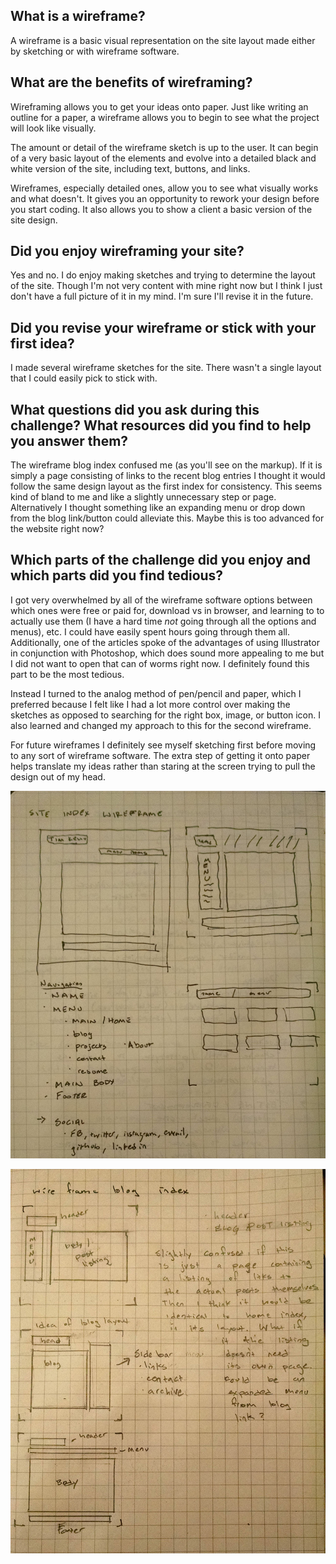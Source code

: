 ## What is a wireframe?

A wireframe is a basic visual representation on the site layout made either by sketching or with wireframe software.

## What are the benefits of wireframing?

Wireframing allows you to get your ideas onto paper.  Just like writing an outline for a paper, a wireframe allows you to begin to see what the project will look like visually.  

The amount or detail of the wireframe sketch is up to the user.  It can begin of a very basic layout of the elements and evolve into a detailed black and white version of the site, including text, buttons, and links.

Wireframes, especially detailed ones, allow you to see what visually works and what doesn't. It gives you an opportunity to rework your design before you start coding.  It also allows you to show a client a basic version of the site design.

## Did you enjoy wireframing your site?

Yes and no.  I do enjoy making sketches and trying to determine the layout of the site.  Though I'm not very content with mine right now but I think I just don't have a full picture of it in my mind.  I'm sure I'll revise it in the future.

## Did you revise your wireframe or stick with your first idea?

I made several wireframe sketches for the site.  There wasn't a single layout that I could easily pick to stick with.  

## What questions did you ask during this challenge? What resources did you find to help you answer them?

The wireframe blog index confused me (as you'll see on the markup).  If it is simply a page consisting of links to the recent blog entries I thought it would follow the same design layout as the first index for consistency.  This seems kind of bland to me and like a slightly unnecessary step or page.  Alternatively I thought something like an expanding menu or drop down from the blog link/button could alleviate this. Maybe this is too advanced for the website right now?


## Which parts of the challenge did you enjoy and which parts did you find tedious?

I got very overwhelmed by all of the wireframe software options between which ones were free or paid for, download vs in browser, and learning to to actually use them (I have a hard time *not* going through all the options and menus), etc. I could have easily spent hours going through them all.  Additionally, one of the articles spoke of the advantages of using Illustrator in conjunction with Photoshop, which does sound more appealing to me but I did not want to open that can of worms right now.  I definitely found this part to be the most tedious.  

Instead I turned to the analog method of pen/pencil and paper, which I preferred because I felt like I had a lot more control over making the sketches as opposed to searching for the right box, image, or button icon. I also learned and changed my approach to this for the second wireframe. 

For future wireframes I definitely see myself sketching first before moving to any sort of wireframe software.  The extra step of getting it onto paper helps translate my ideas rather than staring at the screen trying to pull the design out of my head.    

![index](imgs/wireframe-index.jpg)

![blog index](imgs/wireframe-blog-index.jpg)